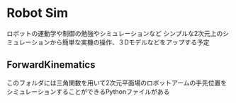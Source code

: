 # Robot Sim
ロボットの運動学や制御の勉強やシミュレーションなど
シンプルな2次元上のシミュレーションから簡単な実機の操作、３Dモデルなどをアップする予定

## ForwardKinematics
このフォルダには三角関数を用いて2次元平面場のロボットアームの手先位置をシミュレーションすることができるPythonファイルがある